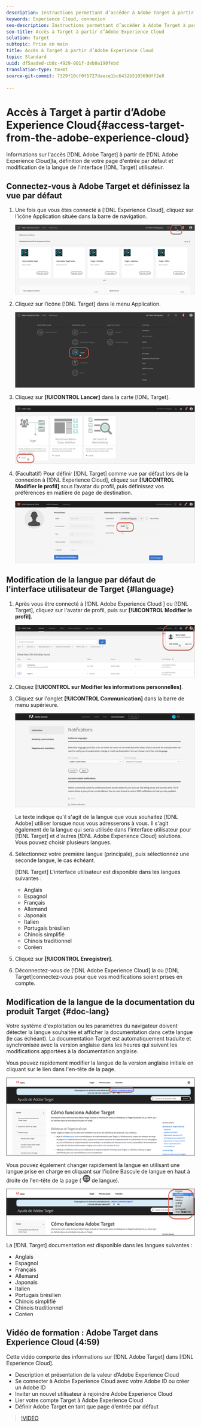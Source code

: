 ```yaml
---
description: Instructions permettant d’accéder à Adobe Target à partir d’Adobe Experience Cloud.
keywords: Experience Cloud, connexion
seo-description: Instructions permettant d’accéder à Adobe Target à partir d’Adobe Experience Cloud.
seo-title: Accès à Target à partir d’Adobe Experience Cloud
solution: Target
subtopic: Prise en main
title: Accès à Target à partir d’Adobe Experience Cloud
topic: Standard
uuid: df5aaded-cb8c-4929-801f-deb0a190febd
translation-type: tm+mt
source-git-commit: 7329f10cf0f5727daece1bc6432b510569dff2e8

---
```



# Accès à Target à partir d’Adobe Experience Cloud{#access-target-from-the-adobe-experience-cloud}

Informations sur l&#39;accès [!DNL Adobe Target] à partir de [!DNL Adobe Experience Cloud]la, définition de votre page d&#39;entrée par défaut et modification de la langue de l&#39;interface [!DNL Target] utilisateur.

## Connectez-vous à Adobe Target et définissez la vue par défaut

1. Une fois que vous êtes connecté à [!DNL Experience Cloud], cliquez sur l’icône Application située dans la barre de navigation.

   ![icône de l&#39;application](/help/c-intro/assets/appmenu-new.png)

1. Cliquez sur l’icône [!DNL Target] dans le menu Application.

   ![Icône Cible](/help/c-intro/assets/appmenu-target-new.png)

1. Cliquez sur **[!UICONTROL Lancer]** dans la carte [!DNL Target].

   ![Lancement de Target](/help/c-intro/assets/target-launch-new.png)

1. (Facultatif) Pour définir [!DNL Target] comme vue par défaut lors de la connexion à [!DNL Experience Cloud], cliquez sur **[!UICONTROL Modifier le profil]** sous l’avatar du profil, puis définissez vos préférences en matière de page de destination.

   ![Landing page](/help/c-intro/assets/pagepref-new.png)

## Modification de la langue par défaut de l&#39;interface utilisateur de Target {#language}

1. Après vous être connecté à [!DNL Adobe Experience Cloud ] ou [!DNL Target], cliquez sur l&#39;avatar de profil, puis sur **[!UICONTROL Modifier le profil]**.

   ![Editer le profil](/help/c-intro/assets/change-language.png)

1. Cliquez **[!UICONTROL sur Modifier les informations personnelles]**.

1. Cliquez sur l&#39;onglet **[!UICONTROL Communication]** dans la barre de menu supérieure.

   ![Langues préférées](/help/c-intro/assets/prefered-language.png)

   Le texte indique qu&#39;il s&#39;agit de la langue que vous souhaitez [!DNL Adobe] utiliser lorsque nous vous adresserons à vous. Il s&#39;agit également de la langue qui sera utilisée dans l&#39;interface utilisateur pour [!DNL Target] et d&#39;autres [!DNL Adobe Experience Cloud] solutions. Vous pouvez choisir plusieurs langues.

1. Sélectionnez votre première langue (principale), puis sélectionnez une seconde langue, le cas échéant.

   [!DNL Target] L&#39;interface utilisateur est disponible dans les langues suivantes :

   * Anglais
   * Espagnol
   * Français
   * Allemand
   * Japonais
   * Italien
   * Portugais brésilien
   * Chinois simplifié
   * Chinois traditionnel
   * Coréen

1. Cliquez sur **[!UICONTROL Enregistrer]**.

1. Déconnectez-vous de [!DNL Adobe Experience Cloud] la ou [!DNL Target]connectez-vous pour que vos modifications soient prises en compte.

## Modification de la langue de la documentation du produit Target {#doc-lang}

Votre système d&#39;exploitation ou les paramètres du navigateur doivent détecter la langue souhaitée et afficher la documentation dans cette langue (le cas échéant). La documentation Target est automatiquement traduite et synchronisée avec la version anglaise dans les heures qui suivent les modifications apportées à la documentation anglaise.

Vous pouvez rapidement modifier la langue de la version anglaise initiale en cliquant sur le lien dans l&#39;en-tête de la page.

![Changement de la langue d&#39;origine](/help/c-intro/assets/mt-original.png)

Vous pouvez également changer rapidement la langue en utilisant une langue prise en charge en cliquant sur l&#39;icône Bascule de langue en haut à droite de l&#39;en-tête de la page ( ![sélecteur](/help/c-intro/assets/icon-language-switcher.png) de langue).

![sélecteur de langues](/help/c-intro/assets/language-switcher.png)

La [!DNL Target] documentation est disponible dans les langues suivantes :

* Anglais
* Espagnol
* Français
* Allemand
* Japonais
* Italien
* Portugais brésilien
* Chinois simplifié
* Chinois traditionnel
* Coréen

## Vidéo de formation : Adobe Target dans Experience Cloud (4:59)

Cette vidéo comporte des informations sur [!DNL Adobe Target] dans [!DNL Experience Cloud].

* Description et présentation de la valeur d’Adobe Experience Cloud
* Se connecter à Adobe Experience Cloud avec votre Adobe ID ou créer un Adobe ID
* Inviter un nouvel utilisateur à rejoindre Adobe Experience Cloud
* Lier votre compte Target à Adobe Experience Cloud
* Définir Adobe Target en tant que page d’entrée par défaut

>[!VIDEO](https://www.youtube.com/watch?v=7lwYrYC7vdM)